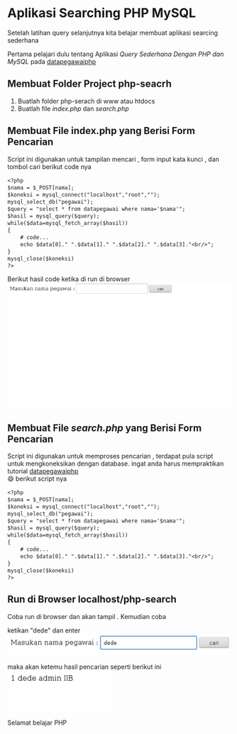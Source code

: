 Aplikasi Searching PHP MySQL
====
Setelah latihan query selanjutnya kita belajar membuat aplikasi searcing sederhana

Pertama pelajari dulu tentang Aplikasi *Query Sederhana Dengan PHP dan MySQL* pada [datapegawaiphp](http://github.com/datapegawaiphp)  

Membuat Folder Project php-seacrh
---
1. Buatlah folder php-serach di www atau htdocs
2. Buatlah file *index.php* dan *search.php*

Membuat File index.php yang Berisi Form Pencarian
----
Script ini digunakan untuk tampilan mencari , form input kata kunci , dan tombol cari berikut code nya

```
<?php
$nama = $_POST[nama];
$koneksi = mysql_connect("localhost","root","");
mysql_select_db("pegawai");
$query = "select * from datapegawai where nama='$nama'";
$hasil = mysql_query($query);
while($data=mysql_fetch_array($hasil)) 
{
	# code...
	echo $data[0]." ".$data[1]." ".$data[2]." ".$data[3]."<br/>";
}
mysql_close($koneksi)
?>
```
Berikut hasil code ketika di run di browser
![Image](img/cari.jpg)

Membuat File *search.php* yang Berisi Form Pencarian
----
Script ini digunakan untuk memproses pencarian , terdapat pula script untuk mengkoneksikan dengan database. ingat anda harus mempraktikan tutorial [datapegawaiphp](http://github.com/datapegawaiphp)  
:smile: berikut script nya 

```
<?php
$nama = $_POST[nama];
$koneksi = mysql_connect("localhost","root","");
mysql_select_db("pegawai");
$query = "select * from datapegawai where nama='$nama'";
$hasil = mysql_query($query);
while($data=mysql_fetch_array($hasil)) 
{
	# code...
	echo $data[0]." ".$data[1]." ".$data[2]." ".$data[3]."<br/>";
}
mysql_close($koneksi)
?>
```
Run di Browser localhost/php-search
----
Coba run di browser dan akan tampil . Kemudian coba 

ketikan "dede" dan enter 
![Image](img/caridede.jpg)

maka akan ketemu hasil pencarian seperti berikut ini 
![Image](img/hasilsearch.jpg
)

Selamat belajar PHP 